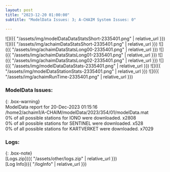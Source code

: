 ```yaml
---
layout: post
title: "2023-12-20 01:00:00"
subtitle: "ModelData Issues: 3; A-CHAIM System Issues: 0"

---
```


![]({{ "/assets/img/modelDataDataStatsShort-2335401.png" | relative_url }})
![]({{ "/assets/img/achaimDataStatsShort-2335401.png" | relative_url }})
![]({{ "/assets/img/achaimDataStatsLong00-2335401.png" | relative_url }})
![]({{ "/assets/img/achaimDataStatsLong01-2335401.png" | relative_url }})
![]({{ "/assets/img/achaimDataStatsLong02-2335401.png" | relative_url }})
![]({{ "/assets/img/modelDataDataStats-2335401.png" | relative_url }})
![]({{ "/assets/img/modelDataStationStats-2335401.png" | relative_url }})
![]({{ "/assets/img/achaimRunTime-2335401.png" | relative_url }})


### ModelData Issues:  
  
{: .box-warning}  
 ModelData report for 20-Dec-2023 01:15:16   
 /home2/achaim1/A-CHAIM/modelData/2023/354/01/modelData.mat   
 0% of all possible stations for IONO were downloaded. x2808   
 0% of all possible stations for SENTINEL were downloaded. x528   
 0% of all possible stations for KARTVERKET were downloaded. x7029   
  


### Logs:  
  
{: .box-note}  
[Logs.zip]({{ "/assets/other/logs.zip" | relative_url }})  
[Log Info]({{ "/logInfo" | relative_url }})  
